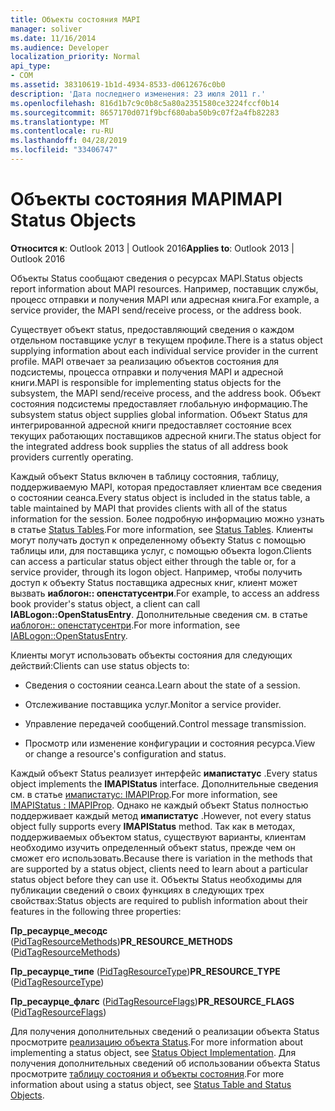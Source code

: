 ```yaml
---
title: Объекты состояния MAPI
manager: soliver
ms.date: 11/16/2014
ms.audience: Developer
localization_priority: Normal
api_type:
- COM
ms.assetid: 38310619-1b1d-4934-8533-d0612676c0b0
description: 'Дата последнего изменения: 23 июля 2011 г.'
ms.openlocfilehash: 816d1b7c9c0b8c5a80a2351580ce3224fccf0b14
ms.sourcegitcommit: 8657170d071f9bcf680aba50b9c07f2a4fb82283
ms.translationtype: MT
ms.contentlocale: ru-RU
ms.lasthandoff: 04/28/2019
ms.locfileid: "33406747"
---
```

# <a name="mapi-status-objects"></a><span data-ttu-id="69cb0-103">Объекты состояния MAPI</span><span class="sxs-lookup"><span data-stu-id="69cb0-103">MAPI Status Objects</span></span>

  
  
<span data-ttu-id="69cb0-104">**Относится к**: Outlook 2013 | Outlook 2016</span><span class="sxs-lookup"><span data-stu-id="69cb0-104">**Applies to**: Outlook 2013 | Outlook 2016</span></span> 
  
<span data-ttu-id="69cb0-105">Объекты Status сообщают сведения о ресурсах MAPI.</span><span class="sxs-lookup"><span data-stu-id="69cb0-105">Status objects report information about MAPI resources.</span></span> <span data-ttu-id="69cb0-106">Например, поставщик службы, процесс отправки и получения MAPI или адресная книга.</span><span class="sxs-lookup"><span data-stu-id="69cb0-106">For example, a service provider, the MAPI send/receive process, or the address book.</span></span>
  
<span data-ttu-id="69cb0-107">Существует объект status, предоставляющий сведения о каждом отдельном поставщике услуг в текущем профиле.</span><span class="sxs-lookup"><span data-stu-id="69cb0-107">There is a status object supplying information about each individual service provider in the current profile.</span></span> <span data-ttu-id="69cb0-108">MAPI отвечает за реализацию объектов состояния для подсистемы, процесса отправки и получения MAPI и адресной книги.</span><span class="sxs-lookup"><span data-stu-id="69cb0-108">MAPI is responsible for implementing status objects for the subsystem, the MAPI send/receive process, and the address book.</span></span> <span data-ttu-id="69cb0-109">Объект состояния подсистемы предоставляет глобальную информацию.</span><span class="sxs-lookup"><span data-stu-id="69cb0-109">The subsystem status object supplies global information.</span></span> <span data-ttu-id="69cb0-110">Объект Status для интегрированной адресной книги предоставляет состояние всех текущих работающих поставщиков адресной книги.</span><span class="sxs-lookup"><span data-stu-id="69cb0-110">The status object for the integrated address book supplies the status of all address book providers currently operating.</span></span>
  
<span data-ttu-id="69cb0-111">Каждый объект Status включен в таблицу состояния, таблицу, поддерживаемую MAPI, которая предоставляет клиентам все сведения о состоянии сеанса.</span><span class="sxs-lookup"><span data-stu-id="69cb0-111">Every status object is included in the status table, a table maintained by MAPI that provides clients with all of the status information for the session.</span></span> <span data-ttu-id="69cb0-112">Более подробную информацию можно узнать в статье [Status Tables](status-tables.md).</span><span class="sxs-lookup"><span data-stu-id="69cb0-112">For more information, see [Status Tables](status-tables.md).</span></span> <span data-ttu-id="69cb0-113">Клиенты могут получать доступ к определенному объекту Status с помощью таблицы или, для поставщика услуг, с помощью объекта logon.</span><span class="sxs-lookup"><span data-stu-id="69cb0-113">Clients can access a particular status object either through the table or, for a service provider, through its logon object.</span></span> <span data-ttu-id="69cb0-114">Например, чтобы получить доступ к объекту Status поставщика адресных книг, клиент может вызвать **иаблогон:: опенстатусентри**.</span><span class="sxs-lookup"><span data-stu-id="69cb0-114">For example, to access an address book provider's status object, a client can call **IABLogon::OpenStatusEntry**.</span></span> <span data-ttu-id="69cb0-115">Дополнительные сведения см. в статье [иаблогон:: опенстатусентри](iablogon-openstatusentry.md).</span><span class="sxs-lookup"><span data-stu-id="69cb0-115">For more information, see [IABLogon::OpenStatusEntry](iablogon-openstatusentry.md).</span></span>
  
<span data-ttu-id="69cb0-116">Клиенты могут использовать объекты состояния для следующих действий:</span><span class="sxs-lookup"><span data-stu-id="69cb0-116">Clients can use status objects to:</span></span>
  
- <span data-ttu-id="69cb0-117">Сведения о состоянии сеанса.</span><span class="sxs-lookup"><span data-stu-id="69cb0-117">Learn about the state of a session.</span></span>
    
- <span data-ttu-id="69cb0-118">Отслеживание поставщика услуг.</span><span class="sxs-lookup"><span data-stu-id="69cb0-118">Monitor a service provider.</span></span>
    
- <span data-ttu-id="69cb0-119">Управление передачей сообщений.</span><span class="sxs-lookup"><span data-stu-id="69cb0-119">Control message transmission.</span></span>
    
- <span data-ttu-id="69cb0-120">Просмотр или изменение конфигурации и состояния ресурса.</span><span class="sxs-lookup"><span data-stu-id="69cb0-120">View or change a resource's configuration and status.</span></span>
    
<span data-ttu-id="69cb0-121">Каждый объект Status реализует интерфейс **имапистатус** .</span><span class="sxs-lookup"><span data-stu-id="69cb0-121">Every status object implements the **IMAPIStatus** interface.</span></span> <span data-ttu-id="69cb0-122">Дополнительные сведения см. в статье [имапистатус: IMAPIProp](imapistatusimapiprop.md).</span><span class="sxs-lookup"><span data-stu-id="69cb0-122">For more information, see [IMAPIStatus : IMAPIProp](imapistatusimapiprop.md).</span></span> <span data-ttu-id="69cb0-123">Однако не каждый объект Status полностью поддерживает каждый метод **имапистатус** .</span><span class="sxs-lookup"><span data-stu-id="69cb0-123">However, not every status object fully supports every **IMAPIStatus** method.</span></span> <span data-ttu-id="69cb0-124">Так как в методах, поддерживаемых объектом status, существуют варианты, клиентам необходимо изучить определенный объект status, прежде чем он сможет его использовать.</span><span class="sxs-lookup"><span data-stu-id="69cb0-124">Because there is variation in the methods that are supported by a status object, clients need to learn about a particular status object before they can use it.</span></span> <span data-ttu-id="69cb0-125">Объекты Status необходимы для публикации сведений о своих функциях в следующих трех свойствах:</span><span class="sxs-lookup"><span data-stu-id="69cb0-125">Status objects are required to publish information about their features in the following three properties:</span></span> 
  
 <span data-ttu-id="69cb0-126">**Пр_ресаурце_месодс** ([PidTagResourceMethods](pidtagresourcemethods-canonical-property.md))</span><span class="sxs-lookup"><span data-stu-id="69cb0-126">**PR_RESOURCE_METHODS** ([PidTagResourceMethods](pidtagresourcemethods-canonical-property.md))</span></span> 
  
 <span data-ttu-id="69cb0-127">**Пр_ресаурце_типе** ([PidTagResourceType](pidtagresourcetype-canonical-property.md))</span><span class="sxs-lookup"><span data-stu-id="69cb0-127">**PR_RESOURCE_TYPE** ([PidTagResourceType](pidtagresourcetype-canonical-property.md))</span></span> 
  
 <span data-ttu-id="69cb0-128">**Пр_ресаурце_флагс** ([PidTagResourceFlags](pidtagresourceflags-canonical-property.md))</span><span class="sxs-lookup"><span data-stu-id="69cb0-128">**PR_RESOURCE_FLAGS** ([PidTagResourceFlags](pidtagresourceflags-canonical-property.md))</span></span> 
  
<span data-ttu-id="69cb0-129">Для получения дополнительных сведений о реализации объекта Status просмотрите [реализацию объекта Status](status-object-implementation.md).</span><span class="sxs-lookup"><span data-stu-id="69cb0-129">For more information about implementing a status object, see [Status Object Implementation](status-object-implementation.md).</span></span> <span data-ttu-id="69cb0-130">Для получения дополнительных сведений об использовании объекта Status просмотрите [таблицу состояния и объекты состояния](status-table-and-status-objects.md).</span><span class="sxs-lookup"><span data-stu-id="69cb0-130">For more information about using a status object, see [Status Table and Status Objects](status-table-and-status-objects.md).</span></span>
  

